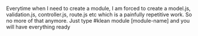 Everytime when I need to create a module, I am forced to create a model.js, validation.js, controller.js, route.js etc which is a painfully repetitive work. 
So no more of that anymore. Just type #klean module [module-name] and you will have everything ready
